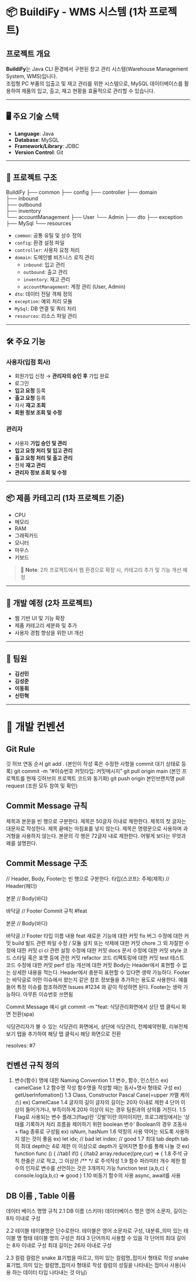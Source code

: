 # 📦 BuildiFy - WMS 시스템 (1차 프로젝트)

## 프로젝트 개요
**BuildiFy**는 Java CLI 환경에서 구현된 창고 관리 시스템(Warehouse Management System, WMS)입니다.  
조립형 PC 부품의 입출고 및 재고 관리를 위한 시스템으로, MySQL 데이터베이스를 활용하여 제품의 입고, 출고, 재고 현황을 효율적으로 관리할 수 있습니다.

---

## 🖥 주요 기술 스택
- **Language**: Java
- **Database**: MySQL
- **Framework/Library**: JDBC
- **Version Control**: Git

---

## 📂 프로젝트 구조

BuildiFy ├── common 
         ├── config 
         ├── controller 
         ├── domain    
         ├── inbound   
         ├── outbound   
         ├── inventory  
         └── accountManagement
                             ├── User
                             └── Admin 
         ├── dto 
         ├── exception 
         ├── MySql 
         └── resources


- `common`: 공통 유틸 및 상수 정의
- `config`: 환경 설정 파일
- `controller`: 사용자 요청 처리
- `domain`: 도메인별 비즈니스 로직 관리
   - `inbound`: 입고 관리
   - `outbound`: 출고 관리
   - `inventory`: 재고 관리
   - `accountManagement`: 계정 관리 (User, Admin)
- `dto`: 데이터 전달 객체 정의
- `exception`: 예외 처리 모듈
- `MySql`: DB 연결 및 쿼리 처리
- `resources`: 리소스 파일 관리

---

## 🛠 주요 기능

### 사용자(입점 회사)
- 회원가입 신청 → **관리자의 승인 후** 가입 완료
- 로그인
- **입고 요청** 등록
- **출고 요청** 등록
- 자사 **재고 조회**
- **회원 정보 조회 및 수정**

### 관리자
- 사용자 **가입 승인 및 관리**
- **입고 요청 처리 및 입고 관리**
- **출고 요청 처리 및 출고 관리**
- 전체 **재고 관리**
- **관리자 정보 조회 및 수정**

---

## 📦 제품 카테고리 (1차 프로젝트 기준)
- CPU
- 메모리
- RAM
- 그래픽카드
- 모니터
- 마우스
- 키보드

> 📌 **Note**: 2차 프로젝트에서 웹 환경으로 확장 시, 카테고리 추가 및 기능 개선 예정

---

## 🚧 개발 예정 (2차 프로젝트)
- 웹 기반 UI 및 기능 확장
- 제품 카테고리 세분화 및 추가
- 사용자 경험 향상을 위한 UI 개선

---

## 👥 팀원
- **김선민**
- **김성준**
- **이동휘**
- **신민혁**

---

# 📝 개발 컨벤션


## Git Rule
깃 허브 연동 순서
git add . (본인이 작성 혹은 수정한 사항을 commit 대기 상태로 등록)
git commit -m “#이슈번호 커밋타입: 커밋메시지”
git pull origin main (본인 프로젝트를 현재 깃허브의 프로젝트 코드와 동기화)
git push origin 본인브랜치명
pull request  (조원 모두 참여 및 확인)

## Commit Message 규칙
제목과 본문을 빈 행으로 구분한다.
제목은 50글자 이내로 제한한다.
제목의 첫 글자는 대문자로 작성한다.
제목 끝에는 마침표를 넣지 않는다.
제목은 명령문으로 사용하며 과거형을 사용하지 않는다.
본문의 각 행은 72글자 내로 제한한다.
어떻게 보다는 무엇과 왜를 설명한다.


## Commit Message 구조
// Header, Body, Footer는 빈 행으로 구분한다.
타입(스코프): 주제(제목) // Header(헤더)

본문 // Body(바디)

바닥글 // Footer
Commit 규칙
#feat

본문 // Body(바디)

바닥글 // Footer
타입 이름 내용     feat 새로운 기능에 대한 커밋   fix 버그 수정에 대한 커밋   build 빌드 관련 파일 수정 / 모듈 설치 또는 삭제에 대한 커밋   chore 그 외 자잘한 수정에 대한 커밋   ci ci 관련 설정 수정에 대한 커밋   docs 문서 수정에 대한 커밋   style 코드 스타일 혹은 포맷 등에 관한 커밋   refactor 코드 리팩토링에 대한 커밋   test 테스트 코드 수정에 대한 커밋   perf 성능 개선에 대한 커밋   Body는 Header에서 표현할 수 없는 상세한 내용을 적는다.
Header에서 충분히 표현할 수 있다면 생략 가능하다.
Footer는 바닥글로 어떤 이슈에서 왔는지 같은 참조 정보들을 추가하는 용도로 사용한다.
예를 들어 특정 이슈를 참조하려면 Issues #1234 와 같이 작성하면 된다.
Footer는 생략 가능하다. 아무튼 이슈번호 쓰면됨

Commit Message 예시
git commit -m "feat: 식당관리화면에서 상단 탭 클릭시 화면 전환(spa)

식당관리자가 볼 수 있는 식당관리 화면에서, 상단에 식당관리, 전체예약현황, 리뷰전체보기 탭을 추가하여 해당 탭 클릭시 해당 화면으로 전환

resolves: #7

## 컨벤션 규칙 정의

1. 변수(함수) 명에 대한 Naming Convention
   1.1 변수, 함수, 인스턴스
   ex) camelCase
   1.2 함수명 작성
   함수명을 작성할 때는 동사+명사 형태로 구성
   ex) getUserInfomation()
   1.3 Class, Constructor
   Pascal Case(=upper 카멜 케이스)
   ex) CamelCase
   1.4 글자의 길이
   글자의 길이는 20자 이내로 제한
   4 단어 이상이 들어가거나, 부득이하게 20자 이상이 되는 경우 팀원과의 상의를 거친다.
   1.5 Flag로 사용되는 변수
   플래그(flag)란 ‘깃발’이란 의미이지만, 프로그래밍에서는 ‘상태를 기록하거 처리 흐름을 제어하기 위한 boolean 변수’
   Boolean의 경우 조동사 + flag 종류로 구성됨 ex) isNum, hasNum
   1.6 약칭의 사용
   약어는 되도록 사용하지 않는 것이 좋음
   ex)
   let idx; // bad
   let index; // good
   1.7 최대 tab depth
   tab의 최대 depth는 4로 제한
   이 이상으로 depth가 깊어지면 함수를 통해 나눌 것
   ex)
   function func () {
   //tab1
   if() {
   //tab2
   array.reduce((pre,cur) ⇒ {
   1.8 주석 규칙
   한줄은 //로 적고, 그 이상은 /** */ 로 주석작성
   1.9 함수 파라미터 개수 제한
   함수의 인자로 변수를 선언하는 것은 3개까지 가능
   function test (a,b,c) {
   console.log(a,b,c) ⇒ good
   }
   1.10 비동기 함수의 사용
   async, await를 사용

## DB 이름 , Table 이름

데이터 베이스 명명 규칙
2.1 DB 이름 (스키마)
데이터베이스 명은 영어 소문자, 길이는 8자 이내로 구성

2.2 테이블
테이블명은 단수로한다.
테이블은 영어 소문자로 구성, 대분류_의미 있는 테이블 명 형태
테이블 명의 구성은 최대 3 단어까지 사용할 수 있음
각 단어의 최대 길이는 8자 이내로 구성
최대 길이는 26자 이내로 구성

2.3 컬럼
컬럼은 snake 표기법을 따르고, 의미 있는 컬럼명_접미사 형태로 작성
snake 표기법, 의미 있는 컬럼명_접미사 형태로 작성
컬럼의 성질을 나타내는 접미사 사용(사용 하는 데이터 타입 나타내는 것 아님)



